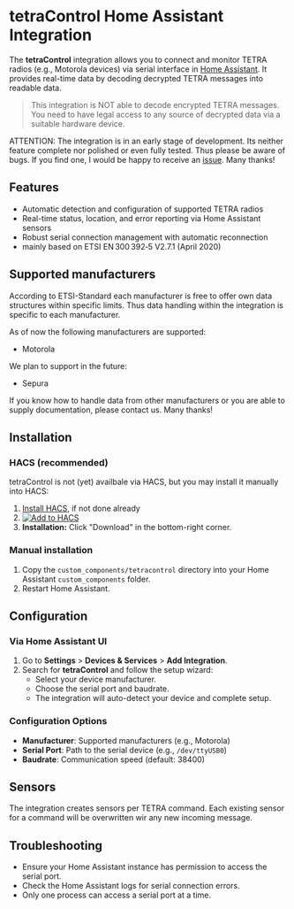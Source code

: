 # tetraControl Home Assistant Integration

The **tetraControl** integration allows you to connect and monitor TETRA radios (e.g., Motorola devices) via serial interface in [Home Assistant](https://www.home-assistant.io/). It provides real-time data by decoding decrypted TETRA messages into readable data.

> This integration is NOT able to decode encrypted TETRA messages. You need to have legal access to any source of decrypted data via a suitable hardware device.

ATTENTION: The integration is in an early stage of development. Its neither feature complete nor polished or even fully tested. Thus please be aware of bugs. If you find one, I would be happy to receive an [issue](https://github.com/moehrem/tetraControl/issues). Many thanks!


## Features
- Automatic detection and configuration of supported TETRA radios
- Real-time status, location, and error reporting via Home Assistant sensors
- Robust serial connection management with automatic reconnection
- mainly based on ETSI EN 300 392‑5 V2.7.1 (April 2020)

## Supported manufacturers
According to ETSI-Standard each manufacturer is free to offer own data structures within specific limits. Thus data handling within the integration is specific to each manufacturer.

As of now the following manufacturers are supported:
- Motorola

We plan to support in the future:
- Sepura

If you know how to handle data from other manufacturers or you are able to supply documentation, please contact us. Many thanks!

## Installation

### HACS (recommended)
tetraControl is not (yet) availbale via HACS, but you may install it manually into HACS:
1. [Install HACS](https://www.hacs.xyz/docs/use/), if not done already
2. [![Add to HACS](https://my.home-assistant.io/badges/hacs_repository.svg)](https://my.home-assistant.io/redirect/hacs_repository/?owner=moehrem&repository=tetracontrol&category=Integration)
3. **Installation:** Click "Download" in the bottom-right corner.

### Manual installation
1. Copy the `custom_components/tetracontrol` directory into your Home Assistant `custom_components` folder.
2. Restart Home Assistant.

## Configuration

### Via Home Assistant UI
1. Go to **Settings** > **Devices & Services** > **Add Integration**.
2. Search for **tetraControl** and follow the setup wizard:
    - Select your device manufacturer.
    - Choose the serial port and baudrate.
    - The integration will auto-detect your device and complete setup.

### Configuration Options
- **Manufacturer**: Supported manufacturers (e.g., Motorola)
- **Serial Port**: Path to the serial device (e.g., `/dev/ttyUSB0`)
- **Baudrate**: Communication speed (default: 38400)

## Sensors
The integration creates sensors per TETRA command. Each existing sensor for a command will be overwritten wir any new incoming message.


## Troubleshooting
- Ensure your Home Assistant instance has permission to access the serial port.
- Check the Home Assistant logs for serial connection errors.
- Only one process can access a serial port at a time.